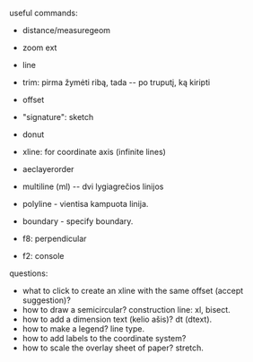 useful commands:
- distance/measuregeom
- zoom ext
- line
- trim: pirma žymėti ribą, tada -- po truputį, ką kiripti
- offset
- "signature": sketch
- donut
- xline: for coordinate axis (infinite lines)
- aeclayerorder
- multiline (ml) -- dvi lygiagrečios linijos
- polyline - vientisa kampuota linija.
- boundary - specify boundary.

- f8: perpendicular
- f2: console

questions:
- what to click to create an xline with the same offset (accept suggestion)?
- how to draw a semicircular? construction line: xl, bisect.
- how to add a dimension text (kelio ašis)? dt (dtext).
- how to make a legend? line type.
- how to add labels to the coordinate system?
- how to scale the overlay sheet of paper? stretch.
